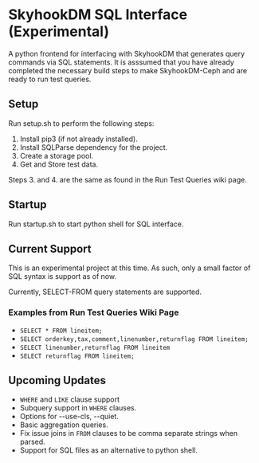 # SkyhookDM SQL Interface (Experimental) 

A python frontend for interfacing with SkyhookDM that generates query commands via SQL statements. It is asssumed that 
you have already completed the necessary build steps to make SkyhookDM-Ceph and are ready to run test queries. 

## Setup
Run setup.sh to perform the following steps: 
1. Install pip3 (if not already installed).
2. Install SQLParse dependency for the project.
3. Create a storage pool.
4. Get and Store test data. 

Steps 3. and 4. are the same as found in the Run Test Queries wiki page.
 
## Startup  
Run startup.sh to start python shell for SQL interface.

## Current Support
This is an experimental project at this time. As such, only a small factor of SQL syntax is support as of now. 

Currently, SELECT-FROM query statements are supported. 

### Examples from Run Test Queries Wiki Page 
* `SELECT * FROM lineitem;`
* `SELECT orderkey,tax,comment,linenumber,returnflag FROM lineitem;`
* `SELECT linenumber,returnflag FROM lineitem`
* `SELECT returnflag FROM lineitem;` 

## Upcoming Updates
* `WHERE` and `LIKE` clause support
* Subquery support in `WHERE` clauses. 
* Options for --use-cls, --quiet. 
* Basic aggregation queries.
* Fix issue joins in `FROM` clauses to be comma separate strings when parsed.
* Support for SQL files as an alternative to python shell.
